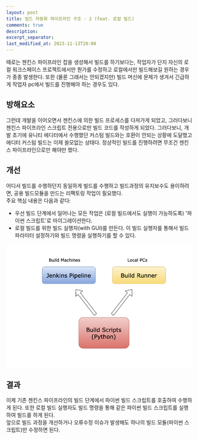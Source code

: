 ```yaml
---
layout: post
title: 빌드 자동화 파이프라인 구조 - 2 (feat. 로컬 빌드)
comments: true  
description: 
excerpt_separator:
last_modified_at: 2023-11-13T20:00
---
```

  
때로는 젠킨스 파이프라인 잡을 생성해서 빌드를 하기보다는, 작업자가 단지 자신의 로컬 워크스페이스 프로젝트에서만 뭔가를 수정하고 로컬에서만 빌드해보길 원하는 경우가 종종 발생한다. 또한 (물론 그래서는 안되겠지만) 빌드 머신에 문제가 생겨서 긴급하게 작업자 pc에서 빌드를 진행해야 하는 경우도 있다.

## 방해요소
그런데 개발을 이어오면서 젠킨스에 의한 빌드 프로세스를 다져가게 되었고, 그러다보니 젠킨스 파이프라인 스크립트 전용으로만 빌드 코드를 작성하게 되었다. 그러다보니, 개발 초기에 유니티 에디터에서 수행했던 커스텀 빌드와는 호환이 안되는 상황에 도달했고 에디터 커스텀 빌드는 이제 쓸모없는 상태다. 정상적인 빌드를 진행하려면 무조건 젠킨스 파이프라인으로만 해야만 했다. 

## 개선
어디서 빌드를 수행하던지 동일하게 빌드를 수행하고 빌드과정의 유지보수도 용이하려면, 공용 빌드모듈을 만드는 리팩토링 작업이 필요했다.  
주요 핵심 내용은 다음과 같다:  
- 우선 빌드 단계에서 일어나는 모든 작업은 (로컬 빌드에서도 실행이 가능하도록) '파이썬 스크립트'로 마이그레이션한다.
- 로컬 빌드를 위한 빌드 실행자(with GUI)를 만든다. 이 빌드 실행자를 통해서 빌드 파라미터 설정하기와 빌드 명령을 실행하기를 할 수 있다.
  
![Untitled](/assets/img/blog/local-build/local-build.png)  
  
## 결과
이제 기존 젠킨스 파이프라인의 빌드 단계에서 파이썬 빌드 스크립트를 호출하여 수행하게 된다. 또한 로컬 빌드 실행자도 빌드 명령을 통해 같은 파이썬 빌드 스크립트를 실행하여 빌드를 하게 된다.  
앞으로 빌드 과정을 개선하거나 오류수정 이슈가 발생해도 하나의 빌드 모듈(파이썬 스크립트)만 수정하면 된다.